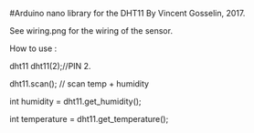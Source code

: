 #Arduino nano library for the DHT11
By Vincent Gosselin, 2017.

See wiring.png for the wiring of the sensor.

How to use : 

dht11 dht11(2);//PIN 2.

dht11.scan(); // scan temp + humidity

int humidity = dht11.get_humidity();

int temperature = dht11.get_temperature();
